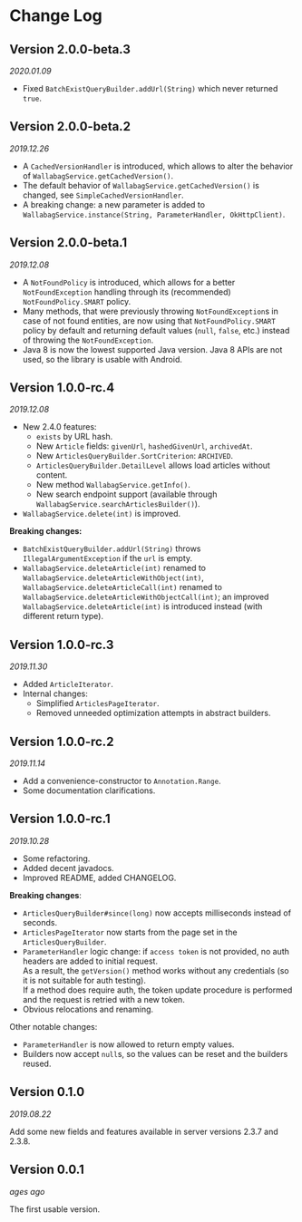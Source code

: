 # Change Log

## Version 2.0.0-beta.3

*2020.01.09*

 * Fixed `BatchExistQueryBuilder.addUrl(String)` which never returned `true`.


## Version 2.0.0-beta.2

*2019.12.26*

 * A `CachedVersionHandler` is introduced, which allows to alter the behavior of `WallabagService.getCachedVersion()`.
 * The default behavior of `WallabagService.getCachedVersion()` is changed, see `SimpleCachedVersionHandler`.
 * A breaking change: a new parameter is added to `WallabagService.instance(String, ParameterHandler, OkHttpClient)`.


## Version 2.0.0-beta.1

*2019.12.08*

 * A `NotFoundPolicy` is introduced, which allows for a better `NotFoundException` handling
 through its (recommended) `NotFoundPolicy.SMART` policy.
 * Many methods, that were previously throwing `NotFoundException`s in case of not found entities,
 are now using that `NotFoundPolicy.SMART` policy by default
 and returning default values (`null`, `false`, etc.) instead of throwing the `NotFoundException`.
 * Java 8 is now the lowest supported Java version.
 Java 8 APIs are not used, so the library is usable with Android.


## Version 1.0.0-rc.4

*2019.12.08*

 * New 2.4.0 features:
   * `exists` by URL hash.
   * New `Article` fields: `givenUrl`, `hashedGivenUrl`, `archivedAt`.
   * New `ArticlesQueryBuilder.SortCriterion`: `ARCHIVED`.
   * `ArticlesQueryBuilder.DetailLevel` allows load articles without content.
   * New method `WallabagService.getInfo()`.
   * New search endpoint support (available through `WallabagService.searchArticlesBuilder()`).
 * `WallabagService.delete(int)` is improved.

**Breaking changes:**

 * `BatchExistQueryBuilder.addUrl(String)` throws `IllegalArgumentException` if the `url` is empty.
 * `WallabagService.deleteArticle(int)` renamed to `WallabagService.deleteArticleWithObject(int)`,
 `WallabagService.deleteArticleCall(int)` renamed to `WallabagService.deleteArticleWithObjectCall(int)`;
 an improved `WallabagService.deleteArticle(int)` is introduced instead (with different return type).


## Version 1.0.0-rc.3

*2019.11.30*

 * Added `ArticleIterator`.
 * Internal changes:
   * Simplified `ArticlesPageIterator`.
   * Removed unneeded optimization attempts in abstract builders.


## Version 1.0.0-rc.2

*2019.11.14*

 * Add a convenience-constructor to `Annotation.Range`.
 * Some documentation clarifications.


## Version 1.0.0-rc.1

*2019.10.28*

 * Some refactoring.
 * Added decent javadocs.
 * Improved README, added CHANGELOG.

**Breaking changes**:

 * `ArticlesQueryBuilder#since(long)` now accepts milliseconds instead of seconds.
 * `ArticlesPageIterator` now starts from the page set in the `ArticlesQueryBuilder`.
 * `ParameterHandler` logic change: if `access token` is not provided, no auth headers are added to initial request.  
 As a result, the `getVersion()` method works without any credentials (so it is not suitable for auth testing).  
 If a method does require auth, the token update procedure is performed and the request is retried with a new token.
 * Obvious relocations and renaming.

Other notable changes:

 * `ParameterHandler` is now allowed to return empty values.
 * Builders now accept `null`s, so the values can be reset and the builders reused.


## Version 0.1.0

*2019.08.22*

Add some new fields and features available in server versions 2.3.7 and 2.3.8.


## Version 0.0.1

*ages ago*

The first usable version.
